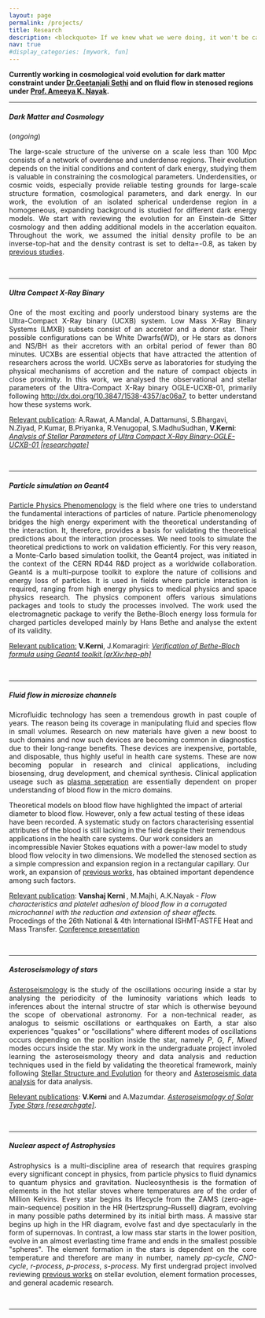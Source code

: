 ```yaml
---
layout: page
permalink: /projects/
title: Research
description: <blockquote> If we knew what we were doing, it won't be called research ― A.Einstein</blockquote>
nav: true
#display_categories: [mywork, fun]
---
```

<div id="projects">
<p> 
  <b> Currently working in cosmological void evolution for dark matter constraint under <a href="https://www.ststephens.edu/department-of-physics/dr-geetanjali-sethi/">Dr.Geetanjali Sethi</a> and on fluid flow in stenosed regions under <a href="https://www.iitr.ac.in/~MA/Ameeya__Kumar_Nayak">Prof. Ameeya K. Nayak</a>.</b> </p>
<hr>
<div>
    <h5><b>Dark Matter and Cosmology</b></h5>(<i>ongoing</i>) 
    <p align="justify">
       The large-scale structure of the universe on a scale less than 100 Mpc consists of a network of overdense and underdense regions. Their evolution depends on the initial conditions and content of dark energy, studying them is valuable in constraining the cosmological parameters. Underdensities, or cosmic voids, especially provide reliable testing grounds for large-scale structure formation, cosmological parameters, and dark energy. In our work, the evolution of an isolated spherical underdense region in a homogeneous, expanding background is studied for different dark energy models. We start with reviewing the evolution for an Einstein-de Sitter cosmology and then adding additional models in the accerlation equaiton. Throughout the work, we assumed the initial density profile to be an inverse-top-hat and the density contrast is set to delta=-0.8, as taken by <a href="https://arxiv.org/pdf/1605.05286.pdf">previous studies</a>. <br/>
    </p>
</div>
<br>
<hr>

<div>
 <h5> <b>Ultra Compact X-Ray Binary</b> </h5>
  <p align="justify">
    One of the most exciting and poorly understood binary systems are the Ultra-Compact X-Ray binary (UCXB) system. Low Mass X-Ray Binary Systems (LMXB) subsets consist of an accretor and a donor star. Their possible configurations can be White Dwarfs(WD), or He stars as donors and NS/BH as their accretors with an orbital period of fewer than 80 minutes. UCXBs are essential objects that have attracted the attention of researchers across the world. UCXBs serve as laboratories for studying the physical mechanisms of accretion and the nature of compact objects in close proximity. In this work, we analysed the observational and stellar parameters of the Ultra-Compact X-Ray binary OGLE-UCXB-01, primarily following <a href="https://iopscience.iop.org/article/10.3847/1538-4357/ac06a7">http://dx.doi.org/10.3847/1538-4357/ac06a7</a>, to better understand how these systems work.
  </p> 
  <p>
   <u>Relevant publication</u>: A.Rawat, A.Mandal, A.Dattamunsi, S.Bhargavi, N.Ziyad, P.Kumar, B.Priyanka, R.Venugopal, S.MadhuSudhan, <b>V.Kerni</b>:<a href="https://www.researchgate.net/publication/356442258_Analysis_of_Stellar_Parameters_of_Ultra_Compact_X-Ray_Binary-OGLE-UCXB-01"> <i>Analysis of Stellar Parameters of Ultra Compact X-Ray Binary-OGLE-UCXB-01 [researchgate]</i></a>
   
   </p>
</div>
<br>
<hr>

<div>
   <h5><b>Particle simulation on Geant4</b></h5>
   <p align="justify">
   <a href="https://phy.princeton.edu/research/research-areas/particle-phenomenology#:~:text=Particle%20physics%20phenomenology%20is%20the,of%20Nature%20and%20their%20interactions.&text=In%20addition%2C%20they%20are%20developing,Collider%20and%20fixed%2Dtarget%20experiments.">Particle Physics Phenomenology</a> is the field where one tries to understand the fundamental interactions of particles of nature. Particle phenomenology bridges the high energy experiment with the theoretical understanding of the interaction. It, therefore, provides a basis for validating the theoretical predictions about the interaction processes. We need tools to simulate the theoretical predictions to work on validation efficiently. For this very reason, a Monte-Carlo based simulation toolkit, the Geant4 project, was initiated in the context of the CERN RD44 R&D project as a worldwide collaboration. Geant4 is a multi-purpose toolkit to explore the nature of collisions and energy loss of particles. It is used in fields where particle interaction is required, ranging from high energy physics to medical physics and space physics research. The physics component offers various simulations packages and tools to study the processes involved. The work used the electromagnetic package to verify the Bethe-Bloch energy loss formula for charged particles developed mainly by Hans Bethe and analyse the extent of its validity.
   </p>
   <p>
    <u>Relevant publication:</u> <b>V.Kerni</b>, J.Komaragiri: <a href="https://scholar.google.com/citations?view_op=view_citation&hl=en&user=rkSVigQAAAAJ&authuser=1&citation_for_view=rkSVigQAAAAJ:d1gkVwhDpl0C"><i>Verification of Bethe-Bloch formula using Geant4 toolkit [arXiv:hep-ph]</i></a></p>
</div>
<br>
<hr>

<div>
   <h5><b>Fluid flow in microsize channels</b></h5>
   <p align="justify">
     Microfluidic technology has seen a tremendous growth in past couple of years. The reason being its coverage in manipulating fluid and species flow in small volumes. Research on new materials have given a new boost to such domains and now such devices are becoming common in diagnostics due to their long-range benefits. These devices are inexpensive, portable, and disposable, thus highly useful in health care systems. These are now becoming popular in research and clinical applications, including biosensing, drug development, and chemical synthesis. Clinical application useage such as <a href="https://www.mdpi.com/2306-5354/8/7/94/pdf#:~:text=The%20standard%20separation%20process%20is,into%20the%20microfluidic%20sensing%20platform.">plasma seperation</a> are essentially dependent on proper understanding of blood flow in the micro domains. </p> <p>Theoretical models on blood flow have highlighted the impact of arterial diameter to blood flow. However, only a few actual testing of these ideas have been recorded. A systematic study on factors characterising essential attributes of the blood is still lacking in the field despite their tremendous applications in the health care systems. Our work considers an incompressible Navier Stokes equations with a power-law model to study blood flow velocity in two dimensions. We modelled the stenosed section as a simple compression and expansion region in a rectangular capillary. Our work, an expansion of <a href="https://pubmed.ncbi.nlm.nih.gov/23856409/">previous works</a>, has obtained important dependence among such factors.
    </p>
     <p>
      <u>Relevant publication</u>: <b> Vanshaj Kerni </b>, M.Majhi, A.K.Nayak - <i>Flow characteristics and platelet adhesion of blood flow in a corrugated microchannel with the reduction and extension of shear effects. </i> <br>Procedings of the 26th National & 4th International ISHMT-ASTFE Heat and Mass Transfer. <a href="https://drive.google.com/file/d/1sW530un5sLYg1d5UkEl8LOHEbk0CKx7W/view">Conference presentation</a>
     </p>
</div>

<br>
<hr>

<div>
    <h5><b>Asteroseismology of stars</b></h5>
    <p align="justify">
      <a href="https://en.wikipedia.org/wiki/Asteroseismology">Asteroseismology</a> is the study of the oscillations occuring inside a star by analysing the periodicity of the luminosity variations which leads to inferences about the internal structre of star which is otherwise beyound the scope of obervational astronomy. For a non-technical reader, as analogus to seismic oscillations or earthquakes on Earth, a star also experiences "quakes" or "oscillations" where different modes of oscillations occurs depending on the position inside the star, namely <i>P</i>, <i>G</i>, <i>F</i>, <i> Mixed</i> modes occurs inside the star. My work in the undergraduate project involed learning the asteroseismology theory and data analysis and reduction techniques used in the field by validating the theoretical framework, mainly following <a href="https://phys.au.dk/~jcd/evolnotes/LN_stellar_structure.pdf">Stellar Structure and Evolution</a> for theory and <a href="https://press.princeton.edu/books/hardcover/9780691162928/asteroseismic-data-analysis">Asteroseismic data analysis</a> for data analysis.
    </p>
    <p><u>Relevant publications</u>: <b>V.Kerni</b> and A.Mazumdar. <a href="http://dx.doi.org/10.13140/RG.2.2.34485.40161"><i>Asteroseismology of Solar Type Stars [researchgate]</i></a>.</p>
</div>
<br>
<hr>


<div>
   <h5><b>Nuclear aspect of Astrophysics</b></h5>
   <p align="justify">
     Astrophysics is a multi-discipline area of research that requires grasping every significant concept in physics, from particle physics to fluid dynamics to quantum physics and gravitation. Nucleosynthesis is the formation of elements in the hot stellar stoves where temperatures are of the order of Million Kelvins. Every star begins its lifecycle from the ZAMS (zero-age-main-sequence) position in the HR (Hertzsprung–Russell) diagram, evolving in many possible paths determined by its initial birth mass. A massive star begins up high in the HR diagram, evolve fast and dye spectacularly in the form of supernovas. In contrast, a low mass star starts in the lower position, evolve in an almost everlasting time frame and ends in the smallest possible "spheres". The element formation in the stars is dependent on the core temperature and therefore are many in number, namely  <i>pp-cycle</i>, <i>CNO-cycle</i>, <i>r-process</i>, <i>p-process</i>, <i>s-process</i>. My first undergrad project involved reviewing <a href="https://arxiv.org/pdf/0911.3965.pdf">previous works</a> on stellar evolution, element formation processes, and general academic research.
   </p>
</div>
<br>
<hr>

